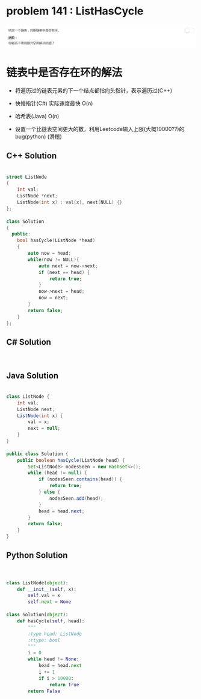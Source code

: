 
# problem 141 : ListHasCycle

<img src="https://github.com/Peefy/PeefyLeetCode/blob/master/doc/101-200/141.ListHasCycle/problem.png"/>

# 链表中是否存在环的解法

* 将遍历过的链表元素的下一个结点都指向头指针，表示遍历过(C++)

* 快慢指针(C#) 实际速度最快 O(n)

* 哈希表(Java) O(n)

* 设置一个比链表空间更大的数，利用Leetcode输入上限(大概10000??)的bug(python) (滑稽) 

## C++ Solution

```c++

struct ListNode
{
    int val;
    ListNode *next;
    ListNode(int x) : val(x), next(NULL) {}
};

class Solution
{
  public:
    bool hasCycle(ListNode *head)
    {
        auto now = head;       
        while(now != NULL){
            auto next = now->next;       
            if (next == head) {
                return true;
            }
            now->next = head;
            now = next;          
        }
        return false;
    }
};

```

## C# Solution

```csharp
 
```

## Java Solution

```java

class ListNode {
    int val;
    ListNode next;
    ListNode(int x) {
        val = x;
        next = null;
    }
}

public class Solution {
    public boolean hasCycle(ListNode head) {
        Set<ListNode> nodesSeen = new HashSet<>();
        while (head != null) {
            if (nodesSeen.contains(head)) {
                return true;
            } else {
                nodesSeen.add(head);
            }
            head = head.next;
        }
        return false;
    }
}

```

## Python Solution

```python


class ListNode(object):
    def __init__(self, x):
        self.val = x
        self.next = None

class Solution(object):
    def hasCycle(self, head):
        """
        :type head: ListNode
        :rtype: bool
        """
        i = 0
        while head != None:
            head = head.next
            i += 1
            if i > 10000:
                return True
        return False

```


